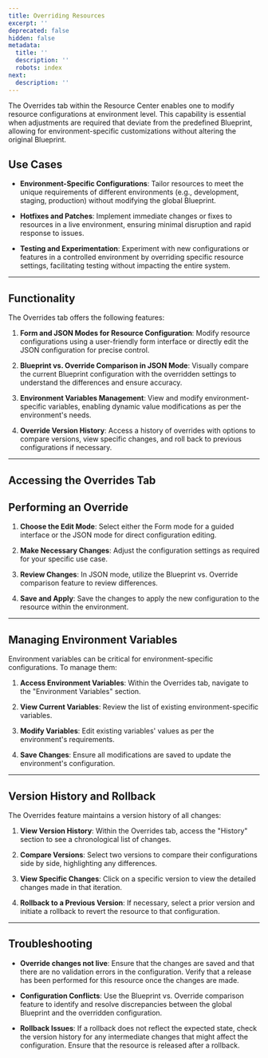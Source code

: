 ```yaml
---
title: Overriding Resources
excerpt: ''
deprecated: false
hidden: false
metadata:
  title: ''
  description: ''
  robots: index
next:
  description: ''
---
```

The Overrides tab within the Resource Center enables one to modify resource configurations at environment level. This capability is essential when adjustments are required that deviate from the predefined Blueprint, allowing for environment-specific customizations without altering the original Blueprint.

## Use Cases

* **Environment-Specific Configurations**: Tailor resources to meet the unique requirements of different environments (e.g., development, staging, production) without modifying the global Blueprint.

* **Hotfixes and Patches**: Implement immediate changes or fixes to resources in a live environment, ensuring minimal disruption and rapid response to issues.

* **Testing and Experimentation**: Experiment with new configurations or features in a controlled environment by overriding specific resource settings, facilitating testing without impacting the entire system.

***

## Functionality

The Overrides tab offers the following features:

1. **Form and JSON Modes for Resource Configuration**: Modify resource configurations using a user-friendly form interface or directly edit the JSON configuration for precise control.

2. **Blueprint vs. Override Comparison in JSON Mode**: Visually compare the current Blueprint configuration with the overridden settings to understand the differences and ensure accuracy.

3. **Environment Variables Management**: View and modify environment-specific variables, enabling dynamic value modifications as per the environment's needs.

4. **Override Version History**: Access a history of overrides with options to compare versions, view specific changes, and roll back to previous configurations if necessary.

***

## Accessing the Overrides Tab

<Embed url="https://app.storylane.io/demo/mboqptugzcvq" title="Project | Feb 19 1:51 PM" favicon="https://app.storylane.io/favicon.ico" image="https://app-pages.storylane.io/company/company_8c4ce947-95e7-4f47-ab9c-89edf23fd0e3/project/project_66c5853b-0e42-4926-a420-c6d15af3e8c0/preview.gif" provider="app.storylane.io" href="https://app.storylane.io/demo/mboqptugzcvq" typeOfEmbed="jsfiddle" html="%3Ciframe%20class%3D%22embedly-embed%22%20src%3D%22%2F%2Fcdn.embedly.com%2Fwidgets%2Fmedia.html%3Fsrc%3Dhttps%253A%252F%252Fapp.storylane.io%252Fdemo%252Fmboqptugzcvq%26display_name%3DStorylane%26url%3Dhttps%253A%252F%252Fapp.storylane.io%252Fdemo%252Fmboqptugzcvq%26image%3Dhttps%253A%252F%252Fapp-pages.storylane.io%252Fcompany%252Fcompany_8c4ce947-95e7-4f47-ab9c-89edf23fd0e3%252Fproject%252Fproject_66c5853b-0e42-4926-a420-c6d15af3e8c0%252Fpreview.gif%26type%3Dtext%252Fhtml%26schema%3Dstorylane%22%20width%3D%22750%22%20height%3D%22431%22%20scrolling%3D%22no%22%20title%3D%22Storylane%20embed%22%20frameborder%3D%220%22%20allow%3D%22autoplay%3B%20fullscreen%3B%20encrypted-media%3B%20picture-in-picture%3B%22%20allowfullscreen%3D%22true%22%3E%3C%2Fiframe%3E" />

## Performing an Override

1. **Choose the Edit Mode**: Select either the Form mode for a guided interface or the JSON mode for direct configuration editing.

2. **Make Necessary Changes**: Adjust the configuration settings as required for your specific use case.

3. **Review Changes**: In JSON mode, utilize the Blueprint vs. Override comparison feature to review differences.

4. **Save and Apply**: Save the changes to apply the new configuration to the resource within the environment.

***

## Managing Environment Variables

Environment variables can be critical for environment-specific configurations. To manage them:

1. **Access Environment Variables**: Within the Overrides tab, navigate to the "Environment Variables" section.

2. **View Current Variables**: Review the list of existing environment-specific variables.

3. **Modify Variables**: Edit existing variables' values as per the environment's requirements.

4. **Save Changes**: Ensure all modifications are saved to update the environment's configuration.

***

## Version History and Rollback

The Overrides feature maintains a version history of all changes:

1. **View Version History**: Within the Overrides tab, access the "History" section to see a chronological list of changes.

2. **Compare Versions**: Select two versions to compare their configurations side by side, highlighting any differences.

3. **View Specific Changes**: Click on a specific version to view the detailed changes made in that iteration.

4. **Rollback to a Previous Version**: If necessary, select a prior version and initiate a rollback to revert the resource to that configuration.

***

## Troubleshooting

* **Override changes not live**: Ensure that the changes are saved and that there are no validation errors in the configuration. Verify that a release has been performed for this resource once the changes are made.

* **Configuration Conflicts**: Use the Blueprint vs. Override comparison feature to identify and resolve discrepancies between the global Blueprint and the overridden configuration.

* **Rollback Issues**: If a rollback does not reflect the expected state, check the version history for any intermediate changes that might affect the configuration. Ensure that the resource is released after a rollback.

